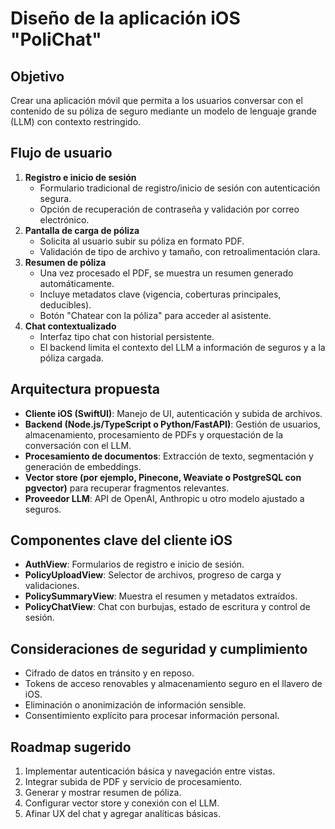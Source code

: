 # Diseño de la aplicación iOS "PoliChat"

## Objetivo
Crear una aplicación móvil que permita a los usuarios conversar con el contenido de su póliza de seguro mediante un modelo de lenguaje grande (LLM) con contexto restringido.

## Flujo de usuario
1. **Registro e inicio de sesión**
   - Formulario tradicional de registro/inicio de sesión con autenticación segura.
   - Opción de recuperación de contraseña y validación por correo electrónico.
2. **Pantalla de carga de póliza**
   - Solicita al usuario subir su póliza en formato PDF.
   - Validación de tipo de archivo y tamaño, con retroalimentación clara.
3. **Resumen de póliza**
   - Una vez procesado el PDF, se muestra un resumen generado automáticamente.
   - Incluye metadatos clave (vigencia, coberturas principales, deducibles).
   - Botón "Chatear con la póliza" para acceder al asistente.
4. **Chat contextualizado**
   - Interfaz tipo chat con historial persistente.
   - El backend limita el contexto del LLM a información de seguros y a la póliza cargada.

## Arquitectura propuesta
- **Cliente iOS (SwiftUI)**: Manejo de UI, autenticación y subida de archivos.
- **Backend (Node.js/TypeScript o Python/FastAPI)**: Gestión de usuarios, almacenamiento, procesamiento de PDFs y orquestación de la conversación con el LLM.
- **Procesamiento de documentos**: Extracción de texto, segmentación y generación de embeddings.
- **Vector store (por ejemplo, Pinecone, Weaviate o PostgreSQL con pgvector)** para recuperar fragmentos relevantes.
- **Proveedor LLM**: API de OpenAI, Anthropic u otro modelo ajustado a seguros.

## Componentes clave del cliente iOS
- **AuthView**: Formularios de registro e inicio de sesión.
- **PolicyUploadView**: Selector de archivos, progreso de carga y validaciones.
- **PolicySummaryView**: Muestra el resumen y metadatos extraídos.
- **PolicyChatView**: Chat con burbujas, estado de escritura y control de sesión.

## Consideraciones de seguridad y cumplimiento
- Cifrado de datos en tránsito y en reposo.
- Tokens de acceso renovables y almacenamiento seguro en el llavero de iOS.
- Eliminación o anonimización de información sensible.
- Consentimiento explícito para procesar información personal.

## Roadmap sugerido
1. Implementar autenticación básica y navegación entre vistas.
2. Integrar subida de PDF y servicio de procesamiento.
3. Generar y mostrar resumen de póliza.
4. Configurar vector store y conexión con el LLM.
5. Afinar UX del chat y agregar analíticas básicas.
